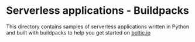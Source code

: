# Serverless applications - Buildpacks

This directory contains samples of serverless applications written in Python and built with buildpacks to help you get started on [boltic.io](https://www/boltic.io)
